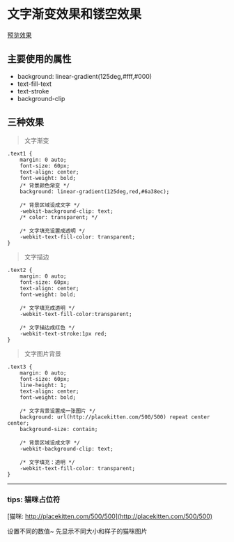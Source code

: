 # 文字渐变效果和镂空效果

[预览效果](https://htmlpreview.github.io/?https://github.com/Xudake/text-fill-color/blob/master/index.html)
## 主要使用的属性
+ background: linear-gradient(125deg,#fff,#000)
+ text-fill-text
+ text-stroke
+ background-clip

## 三种效果
>文字渐变
```
.text1 {
    margin: 0 auto;
    font-size: 60px;
    text-align: center;
    font-weight: bold;
    /* 背景颜色渐变 */
    background: linear-gradient(125deg,red,#6a38ec);

    /* 背景区域设成文字 */
    -webkit-background-clip: text;
    /* color: transparent; */

    /* 文字填充设置成透明 */
    -webkit-text-fill-color: transparent;
}
```
>文字描边
```
.text2 {
    margin: 0 auto;
    font-size: 60px;
    text-align: center;
    font-weight: bold;
    
    /* 文字填充成透明 */
    -webkit-text-fill-color:transparent;

    /* 文字描边成红色 */
    -webkit-text-stroke:1px red; 
}
```


>文字图片背景
```
.text3 {
    margin: 0 auto;
    font-size: 60px;
    line-height: 1;
    text-align: center;
    font-weight: bold;

    /* 文字背景设置成一张图片 */
    background: url(http://placekitten.com/500/500) repeat center center;
    background-size: contain;

    /* 背景区域设成文字 */
    -webkit-background-clip: text;

    /* 文字填充：透明 */
    -webkit-text-fill-color: transparent;
}
```
---
### tips: 猫咪占位符

[猫咪: http://placekitten.com/500/500](http://placekitten.com/500/500)

设置不同的数值~ 先显示不同大小和样子的猫咪图片

